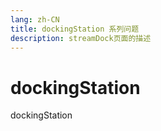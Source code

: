 ```yaml
---
lang: zh-CN
title: dockingStation 系列问题
description: streamDock页面的描述
---
```


# dockingStation

dockingStation